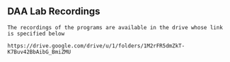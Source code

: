 ## DAA Lab Recordings
	The recordings of the programs are available in the drive whose link is specified below
	
	https://drive.google.com/drive/u/1/folders/1M2rFR5dmZkT-K7Buv42BbAibG_BmiZMU

